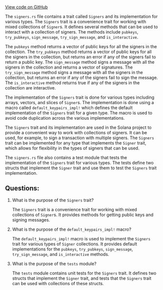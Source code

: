 [View code on GitHub](https://github.com/solana-labs/solana/blob/master/sdk/src/signer/signers.rs)

The `signers.rs` file contains a trait called `Signers` and its implementation for various types. The `Signers` trait is a convenience trait for working with mixed collections of `Signer`s. It defines several methods that can be used to interact with a collection of signers. The methods include `pubkeys`, `try_pubkeys`, `sign_message`, `try_sign_message`, and `is_interactive`. 

The `pubkeys` method returns a vector of public keys for all the signers in the collection. The `try_pubkeys` method returns a vector of public keys for all the signers in the collection, but returns an error if any of the signers fail to return a public key. The `sign_message` method signs a message with all the signers in the collection and returns a vector of signatures. The `try_sign_message` method signs a message with all the signers in the collection, but returns an error if any of the signers fail to sign the message. The `is_interactive` method returns true if any of the signers in the collection are interactive.

The implementation of the `Signers` trait is done for various types including arrays, vectors, and slices of `Signer`s. The implementation is done using a macro called `default_keypairs_impl!` which defines the default implementation of the `Signers` trait for a given type. The macro is used to avoid code duplication across the various implementations.

The `Signers` trait and its implementation are used in the Solana project to provide a convenient way to work with collections of signers. It can be used, for example, to sign a transaction with multiple signers. The `Signers` trait can be implemented for any type that implements the `Signer` trait, which allows for flexibility in the types of signers that can be used. 

The `signers.rs` file also contains a test module that tests the implementation of the `Signers` trait for various types. The tests define two structs that implement the `Signer` trait and use them to test the `Signers` trait implementation.
## Questions: 
 1. What is the purpose of the `Signers` trait?
    
    The `Signers` trait is a convenience trait for working with mixed collections of `Signer`s. It provides methods for getting public keys and signing messages.

2. What is the purpose of the `default_keypairs_impl!` macro?

    The `default_keypairs_impl!` macro is used to implement the `Signers` trait for various types of `Signer` collections. It provides default implementations for the `pubkeys`, `try_pubkeys`, `sign_message`, `try_sign_message`, and `is_interactive` methods.

3. What is the purpose of the `tests` module?

    The `tests` module contains unit tests for the `Signers` trait. It defines two structs that implement the `Signer` trait, and tests that the `Signers` trait can be used with collections of these structs.